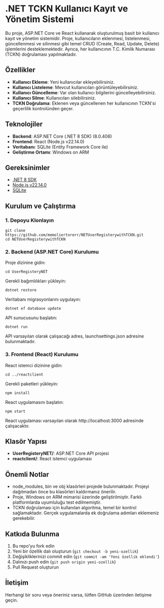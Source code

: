 # .NET TCKN Kullanıcı Kayıt ve Yönetim Sistemi

Bu proje, ASP.NET Core ve React kullanarak oluşturulmuş basit bir kullanıcı kayıt ve yönetim sistemidir. Proje, kullanıcıların eklenmesi, listelenmesi, güncellenmesi ve silinmesi gibi temel CRUD (Create, Read, Update, Delete) işlemlerini desteklemektedir. Ayrıca, her kullanıcının T.C. Kimlik Numarası (TCKN) doğrulaması yapılmaktadır.

## Özellikler

- **Kullanıcı Ekleme**: Yeni kullanıcılar ekleyebilirsiniz.
- **Kullanıcı Listeleme**: Mevcut kullanıcıları görüntüleyebilirsiniz.
- **Kullanıcı Güncelleme**: Var olan kullanıcı bilgilerini güncelleyebilirsiniz.
- **Kullanıcı Silme**: Kullanıcıları silebilirsiniz.
- **TCKN Doğrulama**: Eklenen veya güncellenen her kullanıcının TCKN'si geçerlilik kontrolünden geçer.

## Teknolojiler

- **Backend**: ASP.NET Core (.NET 8 SDK) (8.0.406)
- **Frontend**: React (Node.js v22.14.0)
- **Veritabanı**: SQLite (Entity Framework Core ile)
- **Geliştirme Ortamı**: Windows on ARM

## Gereksinimler

- [.NET 8 SDK](https://dotnet.microsoft.com/download/dotnet/8.0) 
- [Node.js v22.14.0](https://nodejs.org/en/download/)
- [SQLite](https://www.sqlite.org/download.html)

## Kurulum ve Çalıştırma

### 1. Depoyu Klonlayın

```
git clone https://github.com/memoliertorerr/NETUserRegisterywithTCKN.git
cd NETUserRegisterywithTCKN
```

### 2. Backend (ASP.NET Core) Kurulumu

Proje dizinine gidin:
```
cd UserRegisteryNET
```

Gerekli bağımlılıkları yükleyin:
```
dotnet restore
```

Veritabanı migrasyonlarını uygulayın:
```
dotnet ef database update
```

API sunucusunu başlatın:
```
dotnet run
```

API varsayılan olarak çalışacağı adres, launchsettings.json adresine bulunmaktadır.

### 3. Frontend (React) Kurulumu

React istemci dizinine gidin:
```
cd ../reactclient
```

Gerekli paketleri yükleyin:
```
npm install
```

React uygulamasını başlatın:
```
npm start
```

React uygulaması varsayılan olarak http://localhost:3000 adresinde çalışacaktır.

## Klasör Yapısı

- **UserRegisteryNET/**: ASP.NET Core API projesi
- **reactclient/**: React istemci uygulaması

## Önemli Notlar

- node_modules, bin ve obj klasörleri projede bulunmaktadır. Projeyi dağıtmadan önce bu klasörleri kaldırmanız önerilir.
- Proje, Windows on ARM mimarisi üzerinde geliştirilmiştir. Farklı platformlarda uyumluluğu test edilmemiştir.
- TCKN doğrulaması için kullanılan algoritma, temel bir kontrol sağlamaktadır. Gerçek uygulamalarda ek doğrulama adımları eklemeniz gerekebilir.

## Katkıda Bulunma

1. Bu repo'yu fork edin
2. Yeni bir özellik dalı oluşturun (`git checkout -b yeni-ozellik`)
3. Değişikliklerinizi commit edin (`git commit -am 'Yeni özellik eklendi'`)
4. Dalınızı push edin (`git push origin yeni-ozellik`)
5. Pull Request oluşturun

## İletişim

Herhangi bir soru veya öneriniz varsa, lütfen GitHub üzerinden iletişime geçin.
